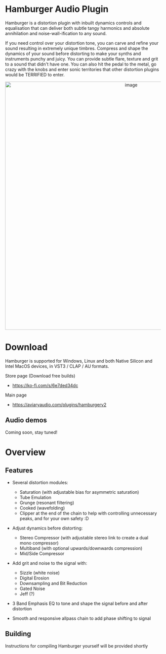 # Hamburger Audio Plugin

Hamburger is a distortion plugin with inbuilt dynamics controls and equalisation that can deliver both subtle tangy harmonics and absolute annihilation and noise-wall-ification to any sound. 

If you need control over your distortion tone, you can carve and refine your sound resulting in extremely unique timbres. Compress and shape the dynamics of your sound before distorting to make your synths and instruments punchy and juicy. You can provide subtle flare, texture and grit to a sound that didn't have one. You can also hit the pedal to the metal, go crazy with the knobs and enter sonic territories that other distortion plugins would be TERRIFIED to enter. 

<p align="center">
<img width="800" alt="image" src="https://github.com/Davit-G/Hamburger/assets/36148073/109b3864-3230-418a-998b-2a6acf595fbe">
</p>

# Download

Hamburger is supported for Windows, Linux and both Native Silicon and Intel MacOS devices, in VST3 / CLAP / AU formats.

Store page (Download free builds)
- https://ko-fi.com/s/6e7ded34dc

Main page
- https://aviaryaudio.com/plugins/hamburgerv2

## Audio demos

Coming soon, stay tuned!

# Overview

## Features

- Several distortion modules:
    - Saturation (with adjustable bias for asymmetric saturation)
    - Tube Emulation
    - Grunge (resonant filtering)
    - Cooked (wavefolding)
    - Clipper at the end of the chain to help with controlling unnecessary peaks, and for your own safety :D

- Adjust dynamics before distorting:
    - Stereo Compressor (with adjustable stereo link to create a dual mono compressor)
    - Multiband (with optional upwards/downwards compression) 
    - Mid/Side Compressor

- Add grit and noise to the signal with:
    - Sizzle (white noise)
    - Digital Erosion
    - Downsampling and Bit Reduction
    - Gated Noise
    - Jeff (?)

- 3 Band Emphasis EQ to tone and shape the signal before and after distortion
- Smooth and responsive allpass chain to add phase shifting to signal

## Building
Instructions for compiling Hamburger yourself will be provided shortly

